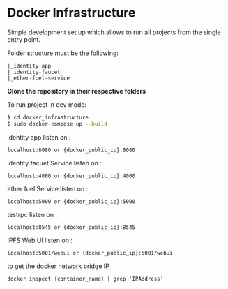 # Docker Infrastructure

Simple development set up which allows to run all projects from the single entry point.

Folder structure must be the following:
```
|_identity-app
|_identity-faucet
|_ether-fuel-service
```

**Clone the repository in their respective folders**

To run project in dev mode:
```bash
$ cd docker_infrastructure
$ sudo docker-compose up --build
```

identity app listen on : 
```
localhost:8080 or {docker_public_ip}:8080
```

identity facuet Service listen on : 
```
localhost:4000 or {docker_public_ip}:4000
```

ether fuel Service listen on : 
```
localhost:5000 or {docker_public_ip}:5000
```

testrpc listen on : 
```
localhost:8545 or {docker_public_ip}:8545
```

IPFS Web UI listen on : 
```
localhost:5001/webui or {docker_public_ip}:5001/webui
```

to get the docker network bridge IP
```
docker inspect {container_name} | grep 'IPAddress'
```